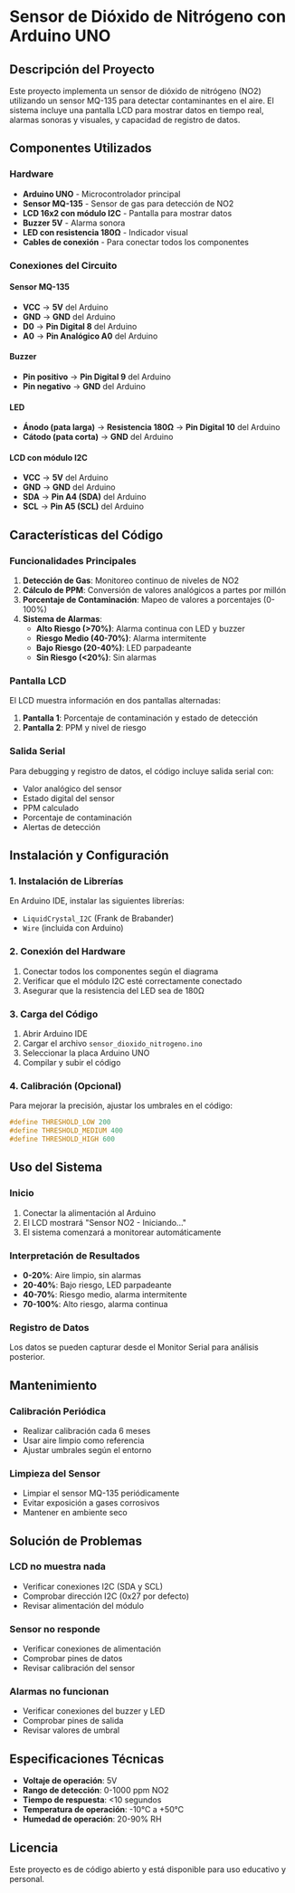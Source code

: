 # Sensor de Dióxido de Nitrógeno con Arduino UNO

## Descripción del Proyecto
Este proyecto implementa un sensor de dióxido de nitrógeno (NO2) utilizando un sensor MQ-135 para detectar contaminantes en el aire. El sistema incluye una pantalla LCD para mostrar datos en tiempo real, alarmas sonoras y visuales, y capacidad de registro de datos.

## Componentes Utilizados

### Hardware
- **Arduino UNO** - Microcontrolador principal
- **Sensor MQ-135** - Sensor de gas para detección de NO2
- **LCD 16x2 con módulo I2C** - Pantalla para mostrar datos
- **Buzzer 5V** - Alarma sonora
- **LED con resistencia 180Ω** - Indicador visual
- **Cables de conexión** - Para conectar todos los componentes

### Conexiones del Circuito

#### Sensor MQ-135
- **VCC** → **5V** del Arduino
- **GND** → **GND** del Arduino  
- **D0** → **Pin Digital 8** del Arduino
- **A0** → **Pin Analógico A0** del Arduino

#### Buzzer
- **Pin positivo** → **Pin Digital 9** del Arduino
- **Pin negativo** → **GND** del Arduino

#### LED
- **Ánodo (pata larga)** → **Resistencia 180Ω** → **Pin Digital 10** del Arduino
- **Cátodo (pata corta)** → **GND** del Arduino

#### LCD con módulo I2C
- **VCC** → **5V** del Arduino
- **GND** → **GND** del Arduino
- **SDA** → **Pin A4 (SDA)** del Arduino
- **SCL** → **Pin A5 (SCL)** del Arduino

## Características del Código

### Funcionalidades Principales
1. **Detección de Gas**: Monitoreo continuo de niveles de NO2
2. **Cálculo de PPM**: Conversión de valores analógicos a partes por millón
3. **Porcentaje de Contaminación**: Mapeo de valores a porcentajes (0-100%)
4. **Sistema de Alarmas**:
   - **Alto Riesgo (>70%)**: Alarma continua con LED y buzzer
   - **Riesgo Medio (40-70%)**: Alarma intermitente
   - **Bajo Riesgo (20-40%)**: LED parpadeante
   - **Sin Riesgo (<20%)**: Sin alarmas

### Pantalla LCD
El LCD muestra información en dos pantallas alternadas:
1. **Pantalla 1**: Porcentaje de contaminación y estado de detección
2. **Pantalla 2**: PPM y nivel de riesgo

### Salida Serial
Para debugging y registro de datos, el código incluye salida serial con:
- Valor analógico del sensor
- Estado digital del sensor
- PPM calculado
- Porcentaje de contaminación
- Alertas de detección

## Instalación y Configuración

### 1. Instalación de Librerías
En Arduino IDE, instalar las siguientes librerías:
- `LiquidCrystal_I2C` (Frank de Brabander)
- `Wire` (incluida con Arduino)

### 2. Conexión del Hardware
1. Conectar todos los componentes según el diagrama
2. Verificar que el módulo I2C esté correctamente conectado
3. Asegurar que la resistencia del LED sea de 180Ω

### 3. Carga del Código
1. Abrir Arduino IDE
2. Cargar el archivo `sensor_dioxido_nitrogeno.ino`
3. Seleccionar la placa Arduino UNO
4. Compilar y subir el código

### 4. Calibración (Opcional)
Para mejorar la precisión, ajustar los umbrales en el código:
```cpp
#define THRESHOLD_LOW 200
#define THRESHOLD_MEDIUM 400
#define THRESHOLD_HIGH 600
```

## Uso del Sistema

### Inicio
1. Conectar la alimentación al Arduino
2. El LCD mostrará "Sensor NO2 - Iniciando..."
3. El sistema comenzará a monitorear automáticamente

### Interpretación de Resultados
- **0-20%**: Aire limpio, sin alarmas
- **20-40%**: Bajo riesgo, LED parpadeante
- **40-70%**: Riesgo medio, alarma intermitente
- **70-100%**: Alto riesgo, alarma continua

### Registro de Datos
Los datos se pueden capturar desde el Monitor Serial para análisis posterior.

## Mantenimiento

### Calibración Periódica
- Realizar calibración cada 6 meses
- Usar aire limpio como referencia
- Ajustar umbrales según el entorno

### Limpieza del Sensor
- Limpiar el sensor MQ-135 periódicamente
- Evitar exposición a gases corrosivos
- Mantener en ambiente seco

## Solución de Problemas

### LCD no muestra nada
- Verificar conexiones I2C (SDA y SCL)
- Comprobar dirección I2C (0x27 por defecto)
- Revisar alimentación del módulo

### Sensor no responde
- Verificar conexiones de alimentación
- Comprobar pines de datos
- Revisar calibración del sensor

### Alarmas no funcionan
- Verificar conexiones del buzzer y LED
- Comprobar pines de salida
- Revisar valores de umbral

## Especificaciones Técnicas

- **Voltaje de operación**: 5V
- **Rango de detección**: 0-1000 ppm NO2
- **Tiempo de respuesta**: <10 segundos
- **Temperatura de operación**: -10°C a +50°C
- **Humedad de operación**: 20-90% RH

## Licencia
Este proyecto es de código abierto y está disponible para uso educativo y personal. 